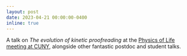 ```yaml
---
layout: post
date: 2023-04-21 00:00:00-0400
inline: true
---
```


A talk on *The evolution of kinetic proofreading* at the [Physics of Life meeting at CUNY](https://www.gc.cuny.edu/events/physics-life-students-and-postdocs-edition-1), alongside other fantastic postdoc and student talks.